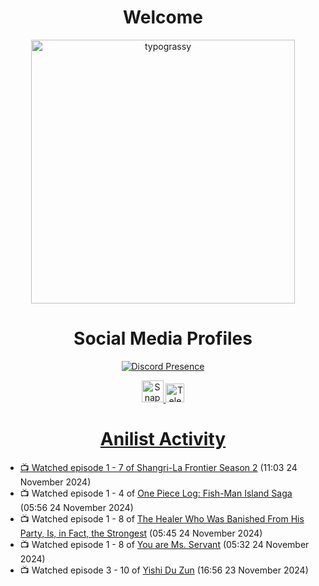 <div align="center">

# Welcome
<a href="https://github.com/kawarimidoll/typograssy">
    <img alt="typograssy" src="https://typograssy.deno.dev/api?text=%E3%82%88%E3%81%86%E3%81%93%E3%81%9D%E3%81%BF%E3%81%AA%E3%81%95%E3%82%93%20-%20Sheby--&&l0=none&l1=82d9d0&l2=027353&l3=038c4c&l4=01402e&bg=none&frame=none&speed=100&comment=" width="421.99">
</a>

</div>

<div align="center">

# Social Media Profiles

[![Discord Presence](https://lanyard.cnrad.dev/api/612532963938271232)](https://discord.com/users/612532963938271232)


<a href="https://www.snapchat.com/add/a.sheby" title="Snapchat Profile">
    <img src="https://www.freepnglogos.com/uploads/snapchat-logo-png-0.png" width="35" alt="Snapchat Logo" />


<a href="https://t.me/ASheby" title="Telegram Profile">
    <img src="https://www.freepnglogos.com/uploads/telegram-logo-png-0.png" width="30" alt="Telegram Logo" />


</div>

<div align="center">

# Anilist Activity

</div>

<!-- ANILIST_ACTIVITY:start -->

-   📺 Watched episode 1 - 7 of [Shangri-La Frontier Season 2](https://anilist.co/anime/176508) (11:03 24 November 2024)
-   📺 Watched episode 1 - 4 of [One Piece Log: Fish-Man Island Saga](https://anilist.co/anime/183423) (05:56 24 November 2024)
-   📺 Watched episode 1 - 8 of [The Healer Who Was Banished From His Party, Is, in Fact, the Strongest](https://anilist.co/anime/174043) (05:45 24 November 2024)
-   📺 Watched episode 1 - 8 of [You are Ms. Servant](https://anilist.co/anime/172190) (05:32 24 November 2024)
-   📺 Watched episode 3 - 10 of [Yishi Du Zun](https://anilist.co/anime/166223) (16:56 23 November 2024)

<!-- ANILIST_ACTIVITY:end -->
